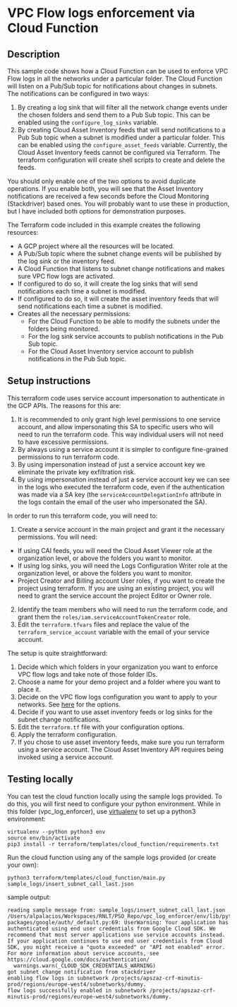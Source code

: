 # VPC Flow logs enforcement via Cloud Function

## Description

This sample code shows how a Cloud Function can be used to enforce VPC Flow logs in all the networks under a particular folder. The Cloud Function will listen on a Pub/Sub topic for notifications about changes in subnets. The notifications can be configured in two ways:

1. By creating a log sink that will filter all the network change events under the chosen folders and send them to a Pub Sub topic. This can be enabled using the `configure_log_sinks` variable.
2. By creating Cloud Asset Inventory feeds that will send notifications to a Pub Sub topic when a subnet is modified under a particular folder. This can be enabled using the `configure_asset_feeds` variable. Currently, the Cloud Asset Inventory feeds cannot be configured via Terraform. The terraform configuration will create shell scripts to create and delete the feeds.

You should only enable one of the two options to avoid duplicate operations. If you enable both, you will see that the Asset Inventory notifications are received a few seconds before the Cloud Monitoring (Stackdriver) based ones. You will probably want to use these in production, but I have included both options for demonstration purposes.

The Terraform code included in this example creates the following resources:

* A GCP project where all the resources will be located.
* A Pub/Sub topic where the subnet change events will be published by the log sink or the inventory feed.
* A Cloud Function that listens to subnet change notifications and makes sure VPC flow logs are activated.
* If configured to do so, it will create the log sinks that will send notifications each time a subnet is modified.
* If configured to do so, it will create the asset inventory feeds that will send notifications each time a subnet is modified.
* Creates all the necessary permissions:
  * For the Cloud Function to be able to modify the subnets under the folders being monitored.
  * For the log sink service accounts to publish notifications in the Pub Sub topic.
  * For the Cloud Asset Inventory service account to publish notifications in the Pub Sub topic.

## Setup instructions

This terraform code uses service account impersonation to authenticate in the GCP APIs. The reasons for this are:

1. It is recommended to only grant high level permissions to one service account, and allow impersonating this SA to specific users who will need to run the terraform code. This way individual users will not need to have excessive permissions.
2. By always using a service account it is simpler to configure fine-grained permissions to run terraform code.
3. By using impersonation instead of just a service account key we eliminate the private key exfiltration risk.
4. By using impersonation instead of just a service account key we can see in the logs who executed the terraform code, even if the authentication was made via a SA key (the `serviceAccountDelegationInfo` attribute in the logs contain the email of the user who impersonated the SA).

In order to run this terraform code, you will need to:

1. Create a service account in the main project and grant it the necessary permissions. You will need:
  * If using CAI feeds, you will need the Cloud Asset Viewer role at the organization level, or above the folders you want to monitor.
  * If using log sinks, you will need the Logs Configuration Writer role at the organization level, or above the folders you want to monitor.
  * Project Creator and Billing account User roles, if you want to create the project using terraform. If you are using an existing project, you will need to grant the service account the project Editor or Owner role.
2. Identify the team members who will need to run the terraform code, and grant them the `roles/iam.serviceAccountTokenCreator` role.
3. Edit the `terraform.tfvars` files and replace the value of the `terraform_service_account` variable with the email of your service account.

The setup is quite straightforward:

1. Decide which which folders in your organization you want to enforce VPC flow logs and take note of those folder IDs.
2. Choose a name for your demo project and a folder where you want to place it.
3. Decide on the VPC flow logs configuration you want to apply to your networks. See [here](https://cloud.google.com/compute/docs/reference/rest/v1/subnetworks) for the options.
4. Decide if you want to use asset inventory feeds or log sinks for the subnet change notifications.
5. Edit the `terraform.tf` file with your configuration options.
6. Apply the terraform configuration.
7. If you chose to use asset inventory feeds, make sure you run terraform using a service account. The Cloud Asset Inventory API requires being invoked using a service account.

## Testing locally

You can test the cloud function locally using the sample logs provided. To do this, you will first need to configure your python environment. While in this folder (vpc_log_enforcer), use [virtualenv](https://virtualenv.pypa.io/en/latest/) to set up a python3 environment:

```
virtualenv --python python3 env
source env/bin/activate
pip3 install -r terraform/templates/cloud_function/requirements.txt
```

Run the cloud function using any of the sample logs provided (or create your own):

```
python3 terraform/templates/cloud_function/main.py sample_logs/insert_subnet_call_last.json
```

sample output:

```
reading sample message from: sample_logs/insert_subnet_call_last.json
/Users/alpalacios/Workspaces/RNLT/PSO_Repo/vpc_log_enforcer/env/lib/python3.6/site-packages/google/auth/_default.py:69: UserWarning: Your application has authenticated using end user credentials from Google Cloud SDK. We recommend that most server applications use service accounts instead. If your application continues to use end user credentials from Cloud SDK, you might receive a "quota exceeded" or "API not enabled" error. For more information about service accounts, see https://cloud.google.com/docs/authentication/
  warnings.warn(_CLOUD_SDK_CREDENTIALS_WARNING)
got subnet change notification from stackdriver
enabling flow logs in subnetwork /projects/apszaz-crf-minutis-prod/regions/europe-west4/subnetworks/dummy.
flow logs successfully enabled in subnetwork /projects/apszaz-crf-minutis-prod/regions/europe-west4/subnetworks/dummy.
```
